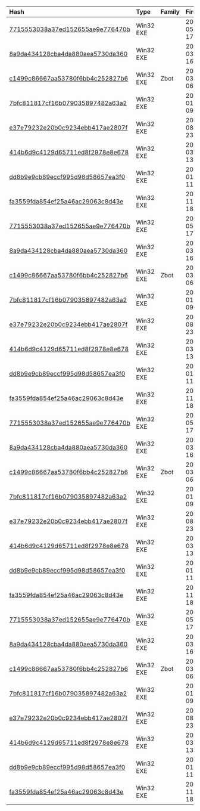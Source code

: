 |Hash|Type|Family|First_Seen|Name|
|:--|:--|:--|:--|:--|
|[7715553038a37ed152655ae9e776470b](https://www.virustotal.com/gui/file/7715553038a37ed152655ae9e776470b)|Win32 EXE||2021-05-04 17:06:34|Job detail description.scr|
|[8a9da434128cba4da880aea5730da360](https://www.virustotal.com/gui/file/8a9da434128cba4da880aea5730da360)|Win32 EXE||2021-03-29 16:28:05|Ekta Resume Updated.scr|
|[c1499c86667aa53780f6bb4c252827b6](https://www.virustotal.com/gui/file/c1499c86667aa53780f6bb4c252827b6)|Win32 EXE|Zbot|2021-03-21 06:01:59| |
|[7bfc811817cf16b079035897482a63a2](https://www.virustotal.com/gui/file/7bfc811817cf16b079035897482a63a2)|Win32 EXE||2021-01-02 09:45:59|%HOME%\unpack\Job description.scr|
|[e37e79232e20b0c9234ebb417ae2807f](https://www.virustotal.com/gui/file/e37e79232e20b0c9234ebb417ae2807f)|Win32 EXE||2020-08-09 23:04:05| |
|[414b6d9c4129d65711ed8f2978e8e678](https://www.virustotal.com/gui/file/414b6d9c4129d65711ed8f2978e8e678)|Win32 EXE||2020-03-12 13:54:31|/var/www/clean-mx/virusesevidence/output.162106409.txt|
|[dd8b9e9cb89eccf995d98d58657ea3f0](https://www.virustotal.com/gui/file/dd8b9e9cb89eccf995d98d58657ea3f0)|Win32 EXE||2020-01-17 11:22:53|msi.pif|
|[fa3559fda854ef25a46ac29063c8d43e](https://www.virustotal.com/gui/file/fa3559fda854ef25a46ac29063c8d43e)|Win32 EXE||2019-11-12 18:23:10|C:\Users\<USER>\AppData\Local\Temp\all\Technical.exe|
|[7715553038a37ed152655ae9e776470b](https://www.virustotal.com/gui/file/7715553038a37ed152655ae9e776470b)|Win32 EXE||2021-05-04 17:06:34|Job detail description.scr|
|[8a9da434128cba4da880aea5730da360](https://www.virustotal.com/gui/file/8a9da434128cba4da880aea5730da360)|Win32 EXE||2021-03-29 16:28:05|Ekta Resume Updated.scr|
|[c1499c86667aa53780f6bb4c252827b6](https://www.virustotal.com/gui/file/c1499c86667aa53780f6bb4c252827b6)|Win32 EXE|Zbot|2021-03-21 06:01:59| |
|[7bfc811817cf16b079035897482a63a2](https://www.virustotal.com/gui/file/7bfc811817cf16b079035897482a63a2)|Win32 EXE||2021-01-02 09:45:59|%HOME%\unpack\Job description.scr|
|[e37e79232e20b0c9234ebb417ae2807f](https://www.virustotal.com/gui/file/e37e79232e20b0c9234ebb417ae2807f)|Win32 EXE||2020-08-09 23:04:05| |
|[414b6d9c4129d65711ed8f2978e8e678](https://www.virustotal.com/gui/file/414b6d9c4129d65711ed8f2978e8e678)|Win32 EXE||2020-03-12 13:54:31|/var/www/clean-mx/virusesevidence/output.162106409.txt|
|[dd8b9e9cb89eccf995d98d58657ea3f0](https://www.virustotal.com/gui/file/dd8b9e9cb89eccf995d98d58657ea3f0)|Win32 EXE||2020-01-17 11:22:53|msi.pif|
|[fa3559fda854ef25a46ac29063c8d43e](https://www.virustotal.com/gui/file/fa3559fda854ef25a46ac29063c8d43e)|Win32 EXE||2019-11-12 18:23:10|C:\Users\<USER>\AppData\Local\Temp\all\Technical.exe|
|[7715553038a37ed152655ae9e776470b](https://www.virustotal.com/gui/file/7715553038a37ed152655ae9e776470b)|Win32 EXE||2021-05-04 17:06:34|Job detail description.scr|
|[8a9da434128cba4da880aea5730da360](https://www.virustotal.com/gui/file/8a9da434128cba4da880aea5730da360)|Win32 EXE||2021-03-29 16:28:05|Ekta Resume Updated.scr|
|[c1499c86667aa53780f6bb4c252827b6](https://www.virustotal.com/gui/file/c1499c86667aa53780f6bb4c252827b6)|Win32 EXE|Zbot|2021-03-21 06:01:59| |
|[7bfc811817cf16b079035897482a63a2](https://www.virustotal.com/gui/file/7bfc811817cf16b079035897482a63a2)|Win32 EXE||2021-01-02 09:45:59|%HOME%\unpack\Job description.scr|
|[e37e79232e20b0c9234ebb417ae2807f](https://www.virustotal.com/gui/file/e37e79232e20b0c9234ebb417ae2807f)|Win32 EXE||2020-08-09 23:04:05| |
|[414b6d9c4129d65711ed8f2978e8e678](https://www.virustotal.com/gui/file/414b6d9c4129d65711ed8f2978e8e678)|Win32 EXE||2020-03-12 13:54:31|/var/www/clean-mx/virusesevidence/output.162106409.txt|
|[dd8b9e9cb89eccf995d98d58657ea3f0](https://www.virustotal.com/gui/file/dd8b9e9cb89eccf995d98d58657ea3f0)|Win32 EXE||2020-01-17 11:22:53|msi.pif|
|[fa3559fda854ef25a46ac29063c8d43e](https://www.virustotal.com/gui/file/fa3559fda854ef25a46ac29063c8d43e)|Win32 EXE||2019-11-12 18:23:10|C:\Users\<USER>\AppData\Local\Temp\all\Technical.exe|
|[7715553038a37ed152655ae9e776470b](https://www.virustotal.com/gui/file/7715553038a37ed152655ae9e776470b)|Win32 EXE||2021-05-04 17:06:34|Job detail description.scr|
|[8a9da434128cba4da880aea5730da360](https://www.virustotal.com/gui/file/8a9da434128cba4da880aea5730da360)|Win32 EXE||2021-03-29 16:28:05|Ekta Resume Updated.scr|
|[c1499c86667aa53780f6bb4c252827b6](https://www.virustotal.com/gui/file/c1499c86667aa53780f6bb4c252827b6)|Win32 EXE|Zbot|2021-03-21 06:01:59| |
|[7bfc811817cf16b079035897482a63a2](https://www.virustotal.com/gui/file/7bfc811817cf16b079035897482a63a2)|Win32 EXE||2021-01-02 09:45:59|%HOME%\unpack\Job description.scr|
|[e37e79232e20b0c9234ebb417ae2807f](https://www.virustotal.com/gui/file/e37e79232e20b0c9234ebb417ae2807f)|Win32 EXE||2020-08-09 23:04:05| |
|[414b6d9c4129d65711ed8f2978e8e678](https://www.virustotal.com/gui/file/414b6d9c4129d65711ed8f2978e8e678)|Win32 EXE||2020-03-12 13:54:31|/var/www/clean-mx/virusesevidence/output.162106409.txt|
|[dd8b9e9cb89eccf995d98d58657ea3f0](https://www.virustotal.com/gui/file/dd8b9e9cb89eccf995d98d58657ea3f0)|Win32 EXE||2020-01-17 11:22:53|msi.pif|
|[fa3559fda854ef25a46ac29063c8d43e](https://www.virustotal.com/gui/file/fa3559fda854ef25a46ac29063c8d43e)|Win32 EXE||2019-11-12 18:23:10|C:\Users\<USER>\AppData\Local\Temp\all\Technical.exe|
